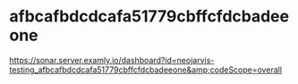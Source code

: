 # afbcafbdcdcafa51779cbffcfdcbadeeone
https://sonar.server.examly.io/dashboard?id=neojarvis-testing_afbcafbdcdcafa51779cbffcfdcbadeeone&amp;codeScope=overall
